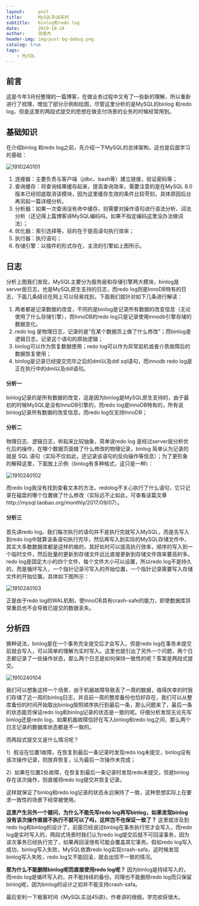 ```yaml
---
layout:     post
title:      MySQL杂谈系列
subtitle:   binlog和redo log
date:       2019-10-24
author:     邬俊杰
header-img: img/post-bg-debug.png
catalog: true
tags:
    - MySQL
---
```


## 前言

这是今年3月份整理的一篇博客，在做业务过程中又有了一些新的理解，所以重新进行了梳理，增加了部分示例和绘图，尽管这里分析的是MySQL的binlog 和redo log，但是这里的两段式提交的思想在做支付场景的业务的时候经常用到。

## 基础知识

在介绍binlog 和redo log之前，先介绍一下MySQL的总体架构，这也是后面学习的基础：

![1910240101](https://wujunjiesd.github.io/img/post/1910240101.jpg)

1. 连接器：主要负责与客户端（jdbc、bash等）建立链接，验证密码等；
2. 查询缓存：将查询结果缓存起来，提高查询效率，需要注意的是在MySQL 8.0版本已经彻底取消该模块，因为这里缓存生效的条件比较苛刻，具体原因后台再另起一篇详细分析。
3. 分析器：如果一次查询没有命中缓存，则需要对操作语句进行语法分析、词法分析（还记得上篇博客讲MySQL编码吗，如果不指定编码这里没办法做词法）；
4. 优化器：索引选择等，目的在于提高语句执行效率；
5. 执行器：执行语句；
6. 存储引擎：以插件的形式存在，主流的引擎如上图所示。

## 日志

分析上图我们发现，MySQL主要分为服务层和存储引擎两大模块，binlog是server层日志，也是MySQL原生支持的日志，而redo log则是InnoDB特有的日志，下面几条结论在网上可以轻易找到，下面我们就针对如下几条进行解读：

1. 两者都是记录数据的改变，不同的是binlog是记录所有数据的改变信息（无论使用了什么存储引擎），而InnoDB的redo log只是记录使用innodb引擎存储的数据变化。
2. redo log 是物理日志，记录的是“在某个数据页上做了什么修改”；而binlog是逻辑日志，记录这个语句的原始逻辑；
3. binlog可以作为恢复数据使用；redo log可以作为异常宕机或者介质故障后的数据恢复使用；
4. binlog是记录已经提交完毕之后的dml以及ddl sql语句，而innodb redo log是正在执行中的dml以及ddl语句。

#### 分析一
binlog记录的是所有数据的改变，这是因为binlog是MySQL原生支持的，由于最初的时候MySQL是没有InnoDB引擎的，而redo log是InnoDB特有的，所有说binlog记录所有数据的改变信息，而redo log仅支持InnoDB；

#### 分析二
物理日志、逻辑日志，听起来比较抽象，简单说redo log 是经过server层分析优化后的操作，在哪个数据页面做了什么修改的物理记录，binlog 简单认为记录的就是 SQL 语句（实际不仅如此，还记录该语句的反向操作等信息）；为了更形象的解释这里，下面放上示例（binlog有多种格式，这只是一种）：

![1910240102](https://wujunjiesd.github.io/img/post/1910240102.jpg)

而redo log我没有找到查看文本的方法，redolog不关心执行了什么语句，它只记录在磁盘的哪个位置做了什么修改（实际远不止如此，可查看该篇文章http://mysql.taobao.org/monthly/2017/09/07）。

####  分析三
首先讲redo log，我们每次执行的语句并不是执行完就写入MySQL，而是先写入到redo log中就算该条语句执行完毕，然后再写入到实际的MySQL存储文件中，其实大多数数据库都是这样的做的，其好处时可以提高执行效率，顺序的写入到一个临时文件，然后批量的更新到存储文件远比直接更新到存储文件效率要高的多。redo log是固定大小的四个文件，每个文件大小可以设置，所以redo log不是持久的，而是循环写入，一个指针记录可写入的开始位置，一个指针记录需要写入存储文件的开始位置。具体如下图所示：

![1910240103](https://wujunjiesd.github.io/img/post/1910240103.jpg)

正是由于redo log的WAL机制，使InnoDB具有crash-safe的能力，即使数据库异常重启也不会导致已提交的数据丢失。

## 分析四
换种说法，binlog是在一个事务完全提交后才会写入，但是redo log在事务未提交前就会写入，可以简单的理解为实时写入。这里也就引出了另外一个问题，两个日志都记录了一些操作状态，那么两个日志是如何保持一致性的呢？答案是两段式提交。

![1910240104](https://wujunjiesd.github.io/img/post/1910240104.jpg)

我们可以想象这样一个场景，由于机器故障导致丢了一周的数据，值得庆幸的时我们存储了近一周的binlog日志，并且前一周的整库备份也恰好存在，我们可以从整库备份的时间开始取出binlog按照顺序执行到最后一条，那么问题来了，最后一条的状态能否保证redo log和binlog记录的状态是一致的呢。仔细分析发现无论先写binlog还是redo log，如果机器故障恰好在写入binlog和redo log之间，那么两个日志记录的数据库状态都是不一致的。

而两段式提交又是什么情况呢？

1）假设在位置1故障，在恢复到最后一条记录时发现redo log未提交，binlog没有该次操作记录，则放弃恢复，认为最后一次操作未完成；

2）如果在位置2处故障，在恢复到最后一条记录时发现redo未提交，但是binlog存在该次操作，则直接将redo log提交并恢复记录。

这样就保证了binlog和redo log记录的状态永远保持了一致，这种思想实际上在要求一致性的场景下经常被使用。

**这里产生另外一个疑问，为什么不能先写redo log再写binlog，如果发现binlog没有该次操作直接不执行不就可以了吗，这样岂不也保证一致了？**
这里就涉及到redo log和binlog的设计了，前面已经说过binlog在事务执行完才会写入，而redo log是实时写入的，两段式场景时我们认为redo log提交后就不可回滚事务，因为该次事务已经执行完了，如果再回滚很有可能会覆盖其它事务。假如redo log写入成功，binlog写入失败，MySQL依靠redo log实现crash-safa，这时候发现binlog写入失败，redo log又不能回滚，就会出现不一致的情况。

**那为什么不能删除binlog呢而直接使用redo log呢？**
因为binlog是持续写入的，而redo log是循环写入的，并不能持续的备份。同理也不能删除redo log而只保留binlog呢，因为binlog的设计之初并不能支持crash-safa。

最后安利一下极客时间《MySQL实战45讲》，作者讲的很细，学完收获很大。
